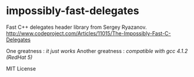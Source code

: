 impossibly-fast-delegates
=========================

Fast C++ delegates header library from Sergey Ryazanov. http://www.codeproject.com/Articles/11015/The-Impossibly-Fast-C-Delegates

One greatness : *it just works* 
Another greatness : *compatible with gcc 4.1.2 (RedHat 5)* 

MIT License
